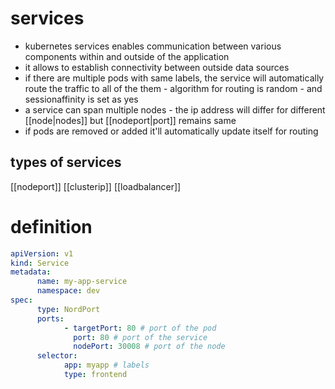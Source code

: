 # services
- kubernetes services enables communication between various components within and outside of the application
- it allows to establish connectivity between outside data sources
- if there are multiple pods with same labels, the service will automatically route the traffic to all of the them
      - algorithm for routing is random
      - and sessionaffinity is set as yes
- a service can span multiple nodes
      - the ip address will differ for different [[node|nodes]] but [[nodeport|port]] remains same 
- if pods are removed or added it'll automatically update itself for routing

## types of services
[[nodeport]]
[[clusterip]]
[[loadbalancer]]

# definition
```yaml
apiVersion: v1
kind: Service
metadata:
      name: my-app-service
      namespace: dev
spec:
      type: NordPort
      ports:
            - targetPort: 80 # port of the pod
              port: 80 # port of the service
              nodePort: 30008 # port of the node
      selector:
            app: myapp # labels
            type: frontend
```